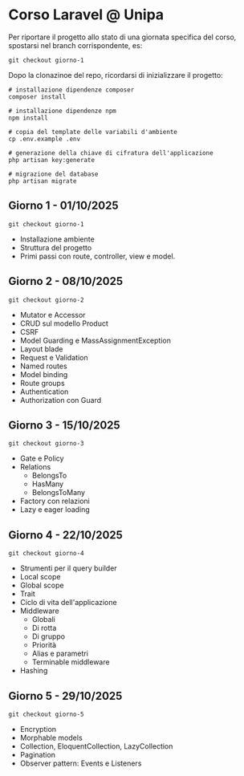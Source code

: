 
# Corso Laravel @ Unipa

Per riportare il progetto allo stato di una giornata specifica del corso, spostarsi nel branch corrispondente, es:

`git checkout giorno-1`


Dopo la clonazinoe del repo, ricordarsi di inizializzare il progetto:

```shell
# installazione dipendenze composer
composer install

# installazione dipendenze npm
npm install

# copia del template delle variabili d'ambiente
cp .env.example .env

# generazione della chiave di cifratura dell'applicazione
php artisan key:generate

# migrazione del database
php artisan migrate
```

## Giorno 1 - 01/10/2025

`git checkout giorno-1`

- Installazione ambiente
- Struttura del progetto
- Primi passi con route, controller, view e model.

## Giorno 2 - 08/10/2025

`git checkout giorno-2`

- Mutator e Accessor
- CRUD sul modello Product
- CSRF
- Model Guarding e MassAssignmentException
- Layout blade
- Request e Validation
- Named routes
- Model binding
- Route groups
- Authentication
- Authorization con Guard

## Giorno 3 - 15/10/2025

`git checkout giorno-3`

- Gate e Policy
- Relations
  - BelongsTo
  - HasMany
  - BelongsToMany
- Factory con relazioni
- Lazy e eager loading

## Giorno 4 - 22/10/2025

`git checkout giorno-4`

- Strumenti per il query builder
- Local scope
- Global scope
- Trait
- Ciclo di vita dell'applicazione
- Middleware
  - Globali
  - Di rotta
  - Di gruppo
  - Priorità
  - Alias e parametri
  - Terminable middleware
- Hashing

## Giorno 5 - 29/10/2025

`git checkout giorno-5`

- Encryption
- Morphable models
- Collection, EloquentCollection, LazyCollection
- Pagination
- Observer pattern: Events e Listeners
